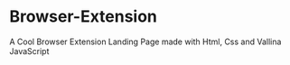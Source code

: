 # Browser-Extension
A Cool Browser Extension Landing Page made with Html, Css and Vallina JavaScript 
